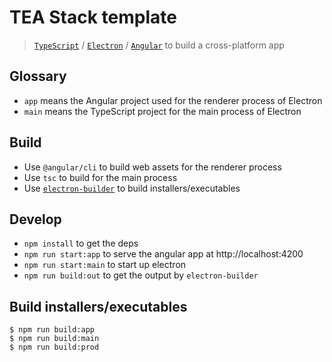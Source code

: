 # TEA Stack template

> [`TypeScript`](https://www.typescriptlang.org) / [`Electron`](https://www.electronjs.org) / [`Angular`](https://angular.io) to build a cross-platform app

## Glossary
* `app` means the Angular project used for the renderer process of Electron
* `main` means the TypeScript project for the main process of Electron

## Build
* Use `@angular/cli` to build web assets for the renderer process
* Use `tsc` to build for the main process
* Use [`electron-builder`](https://www.electron.build) to build installers/executables

## Develop
* `npm install` to get the deps
* `npm run start:app` to serve the angular app at http://localhost:4200
* `npm run start:main` to start up electron
* `npm run build:out` to get the output by `electron-builder`

## Build installers/executables

```shell
$ npm run build:app
$ npm run build:main
$ npm run build:prod
```
